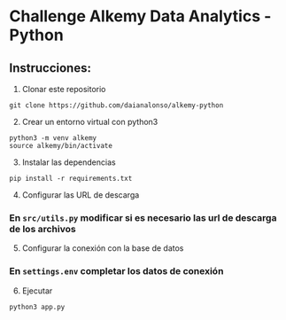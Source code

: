 # Challenge Alkemy Data Analytics - Python 

## Instrucciones: 

1. Clonar este repositorio 

```
git clone https://github.com/daianalonso/alkemy-python
```

2. Crear un entorno virtual con python3

```
python3 -m venv alkemy
source alkemy/bin/activate
```

3. Instalar las dependencias

```
pip install -r requirements.txt
```
4. Configurar las URL de descarga

### En `src/utils.py` modificar si es necesario las url de descarga de los archivos

5. Configurar la conexión con la base de datos

### En `settings.env` completar los datos de conexión

6. Ejecutar 

```
python3 app.py
```

